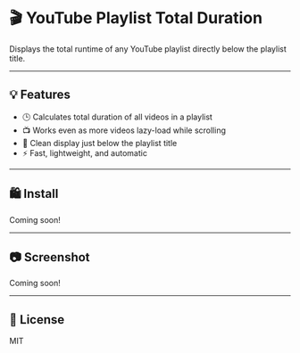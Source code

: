 # 🎬 YouTube Playlist Total Duration

Displays the total runtime of any YouTube playlist directly below the playlist title.

---

## 💡 Features

- 🕒 Calculates total duration of all videos in a playlist
- 📺 Works even as more videos lazy-load while scrolling
- 🎯 Clean display just below the playlist title
- ⚡ Fast, lightweight, and automatic

---

## 🛍 Install

Coming soon!

---

## 📷 Screenshot

Coming soon!

---

## 📝 License

MIT
